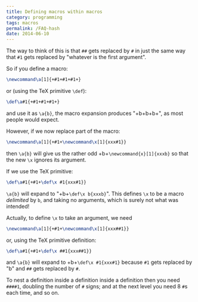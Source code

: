 ```yaml
---
title: Defining macros within macros
category: programming
tags: macros
permalink: /FAQ-hash
date: 2014-06-10
---
```


The way to think of this is that `##` gets replaced by `#` in just the
same way that `#1` gets replaced by "whatever is the first argument".

So if you define a macro:
```latex
\newcommand\a[1]{+#1+#1+#1+}
```
or (using the TeX primitive `\def`):
```latex
\def\a#1{+#1+#1+#1+}
```
and use it as `\a{b}`,
the macro expansion produces "+b+b+b+",
as most people would expect.

However, if we now replace part of the macro:
```latex
\newcommand\a[1]{+#1+\newcommand\x[1]{xxx#1}}
```
then `\a{b}` will give us the rather odd
  +b+`\newcommand{x}[1]{xxxb}`
so that the new `\x` ignores its argument.

If we use the TeX primitive: 
```latex
\def\a#1{+#1+\def\x #1{xxx#1}}
```
`\a{b}` will expand to "+b+`\def\x b{xxxb}`".  This
defines `\x` to be a macro _delimited_ by `b`, and taking no
arguments, which is surely not what was intended!

Actually, to define `\x` to take an argument, we need
```latex
\newcommand\a[1]{+#1+\newcommand\x[1]{xxx##1}}
```
or, using the TeX primitive definition:
```latex
\def\a#1{+#1+\def\x ##1{xxx##1}}
```
and `\a{b}` will expand to 
  +b+`\def\x #1{xxx#1}`
because `#1` gets replaced by "b"
and `##` gets replaced by `#`.

To nest a definition inside a definition inside a definition then you
need `####1`, doubling the number of `#` signs; and at the next level
you need 8&nbsp;`#`s each time, and so on.

